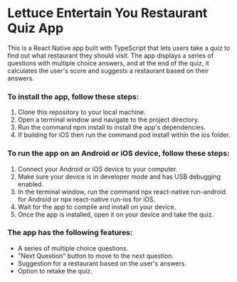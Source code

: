 # Lettuce Entertain You Restaurant Quiz App
This is a React Native app built with TypeScript that lets users take a quiz to find out what restaurant they should visit. The app displays a series of questions with multiple choice answers, and at the end of the quiz, it calculates the user's score and suggests a restaurant based on their answers.

### To install the app, follow these steps:
1. Clone this repository to your local machine.
2. Open a terminal window and navigate to the project directory.
3. Run the command npm install to install the app's dependencies.
4. If building for iOS then run the command pod install within the ios folder.

### To run the app on an Android or iOS device, follow these steps:
1. Connect your Android or iOS device to your computer.
2. Make sure your device is in developer mode and has USB debugging enabled.
3. In the terminal window, run the command npx react-native run-android for Android or npx react-native run-ios for iOS.
4. Wait for the app to compile and install on your device.
5. Once the app is installed, open it on your device and take the quiz.

### The app has the following features:
- A series of multiple choice questions.
- "Next Question" button to move to the next question.
- Suggestion for a restaurant based on the user's answers.
- Option to retake the quiz.
